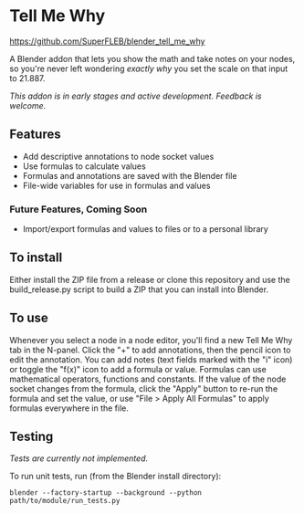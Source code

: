 # Tell Me Why

https://github.com/SuperFLEB/blender_tell_me_why

A Blender addon that lets you show the math and take notes on your nodes, so you're never left wondering _exactly why_
you set the scale on that input to 21.887.

_This addon is in early stages and active development. Feedback is welcome._

## Features

* Add descriptive annotations to node socket values
* Use formulas to calculate values
* Formulas and annotations are saved with the Blender file
* File-wide variables for use in formulas and values

### Future Features, Coming Soon

* Import/export formulas and values to files or to a personal library

## To install

Either install the ZIP file from a release or clone this repository and use the build_release.py script to build a ZIP
that you can install into Blender.

## To use

Whenever you select a node in a node editor, you'll find a new Tell Me Why tab in the N-panel. Click the "+" to add
annotations, then the pencil icon to edit the annotation. You can add notes (text fields marked with the "i" icon) or
toggle the "f(x)" icon to add a formula or value. Formulas can use mathematical operators, functions and constants. If
the value of the node socket changes from the formula, click the "Apply" button to re-run the formula and set the value,
or use "File > Apply All Formulas" to apply formulas everywhere in the file. 

## Testing

_Tests are currently not implemented._

To run unit tests, run (from the Blender install directory):

```shell
blender --factory-startup --background --python path/to/module/run_tests.py
```
